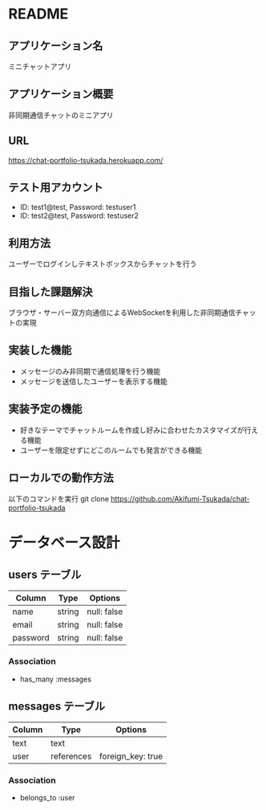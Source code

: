 # README

## アプリケーション名
ミニチャットアプリ

## アプリケーション概要
非同期通信チャットのミニアプリ

## URL
https://chat-portfolio-tsukada.herokuapp.com/

## テスト用アカウント
- ID: test1@test, Password: testuser1
- ID: test2@test, Password: testuser2

## 利用方法
ユーザーでログインしテキストボックスからチャットを行う

## 目指した課題解決
ブラウザ・サーバー双方向通信によるWebSocketを利用した非同期通信チャットの実現

## 実装した機能
- メッセージのみ非同期で通信処理を行う機能
- メッセージを送信したユーザーを表示する機能

## 実装予定の機能
- 好きなテーマでチャットルームを作成し好みに合わせたカスタマイズが行える機能
- ユーザーを限定せずにどこのルームでも発言ができる機能

## ローカルでの動作方法
以下のコマンドを実行
git clone https://github.com/Akifumi-Tsukada/chat-portfolio-tsukada

# データベース設計

## users テーブル

| Column    | Type    | Options     |
| --------  | ------  | ----------- |
| name      | string  | null: false |
| email     | string  | null: false |
| password  | string  | null: false |

### Association

- has_many :messages

## messages テーブル

| Column    | Type       | Options           |
| --------  | ---------- | ----------------- |
| text      | text       |                   |
| user      | references | foreign_key: true |

### Association

- belongs_to :user
